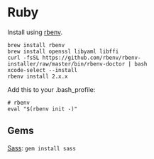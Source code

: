 # Ruby
Install using [rbenv](https://github.com/rbenv/rbenv).

```
brew install rbenv
brew install openssl libyaml libffi
curl -fsSL https://github.com/rbenv/rbenv-installer/raw/master/bin/rbenv-doctor | bash
xcode-select --install
rbenv install 2.x.x
```

Add this to your .bash_profile:

```
# rbenv
eval "$(rbenv init -)"
```

## Gems
[Sass](http://sass-lang.com): `gem install sass`
